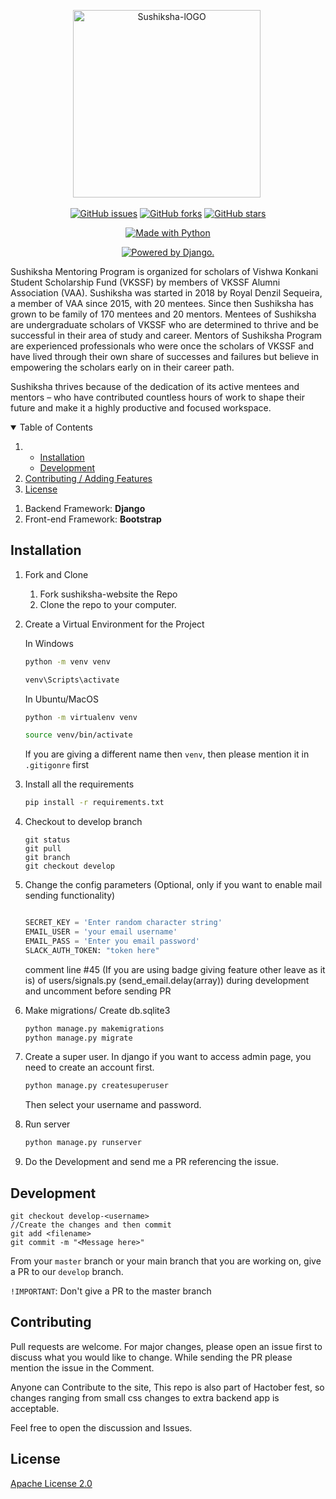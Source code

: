 <p align="center"> 
 <img src="https://vkssfalumni.com/wp-content/uploads/2016/11/sushikshalogo-300x300.png" alt="Sushiksha-lOGO" border="0" width=300 height=300/>&nbsp; </a></p>

<p class="text-center mb-3" align="center">
<a href="https://github.com/18praneeth/sushiksha-website/issues"><img alt="GitHub issues" src="https://img.shields.io/github/issues/18praneeth/sushiksha-website?style=for-the-badge"></a>
<a href="https://github.com/18praneeth/sushiksha-website/network"><img alt="GitHub forks" src="https://img.shields.io/github/forks/18praneeth/sushiksha-website?style=for-the-badge"></a>
<a href="https://github.com/18praneeth/sushiksha-website/stargazers"><img alt="GitHub stars" src="https://img.shields.io/github/stars/18praneeth/sushiksha-website?style=for-the-badge"></a>
</p>

<p class="text-center mb-3" align="center">
<a href="https://sushiksha.konkanischolarship.com/"><img src="https://forthebadge.com/images/badges/made-with-python.svg" border="0" title="Made with Python" /></a>
</p>

<p class="text-center mb-3" align="center">
<a href="http://www.djangoproject.com/"><img src="https://www.djangoproject.com/m/img/badges/djangopowered126x54.gif" border="0" alt="Powered by Django." title="Powered by Django." /></a>
</p>

Sushiksha Mentoring Program is organized for scholars of Vishwa Konkani Student Scholarship Fund (VKSSF) by members of VKSSF Alumni Association (VAA). Sushiksha was started in 2018 by Royal Denzil Sequeira, a member of VAA since 2015, with 20 mentees. Since then Sushiksha has grown to be family of 170 mentees and 20 mentors. Mentees of Sushiksha are undergraduate scholars of VKSSF who are determined to thrive and be successful in their area of study and career. Mentors of Sushiksha Program are experienced professionals who were once the scholars of VKSSF and have lived through their own share of successes and failures but believe in empowering the scholars early on in their career path.

Sushiksha thrives because of the dedication of its active mentees and mentors – who have contributed countless hours of work to shape their future and make it a highly productive and focused workspace.

<!-- TABLE OF CONTENTS -->
<details open="open">
  <summary>Table of Contents</summary>
  <ol>
    <li>
      <ul>
        <li><a href="#installation">Installation</a></li>
        <li><a href="#development">Development</a></li>
      </ul>
    </li>
    <li><a href="#contributing">Contributing / Adding Features</a></li>
    <li><a href="#license">License</a></li>
  </ol>
</details>


1. Backend Framework: **Django**
2. Front-end Framework: **Bootstrap**

## Installation 

1. Fork and Clone
    <ol>
    <li>Fork sushiksha-website the Repo</li>
    <li>Clone the repo to your computer.</li>
    </ol>

2. Create a Virtual Environment for the Project

    In Windows
    ```bash
    python -m venv venv
    
    venv\Scripts\activate
    ```

    In Ubuntu/MacOS
    ```bash
    python -m virtualenv venv
    
    source venv/bin/activate
    ```
   
   If you are giving a different name then `venv`, then please mention it in `.gitigonre` first

3. Install all the requirements

    ```bash
    pip install -r requirements.txt
    ```
   
4. Checkout to develop branch
     ```git
    git status
    git pull
    git branch
    git checkout develop
    
    ```
   
5.     
    Change the config parameters (Optional, only if you want to enable mail sending functionality)
    ```python
   
   SECRET_KEY = 'Enter random character string'
   EMAIL_USER = 'your email username'
   EMAIL_PASS = 'Enter you email password'
   SLACK_AUTH_TOKEN: "token here"

    ```
   
   comment line #45 (If you are using badge giving feature other leave as it is) of users/signals.py (send_email.delay(array)) during development and uncomment before sending PR
   

6. Make migrations/ Create db.sqlite3

    ```bash
    python manage.py makemigrations
    python manage.py migrate
    ```
7. Create a super user.
    In django if you want to access admin page, you need to create an account first.
    ```djangotemplate
    python manage.py createsuperuser
    ```
   Then select your username and password.
   
8. Run server
    ```bash
    python manage.py runserver
    ```
9. Do the Development and send me a PR referencing the issue.

## Development

    git checkout develop-<username>
    //Create the changes and then commit
    git add <filename>
    git commit -m "<Message here>"
    
From your `master` branch or your main branch that you are working on, give a PR to our `develop` branch.


`!IMPORTANT`: Don't give a PR to the master branch


   

## Contributing
   Pull requests are welcome. For major changes, please open an issue first to discuss what you would like to change.
   While sending the PR please mention the issue in the Comment.

Anyone can Contribute to the site, This repo is also part of Hactober fest, so changes ranging from small css changes to extra backend app is acceptable.

Feel free to open the discussion and Issues.

## License
[Apache License 2.0](https://github.com/18praneeth/sushiksha-website/blob/master/LICENSE)
